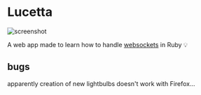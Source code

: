 # Lucetta

![screenshot](http://i.imgur.com/GZ1txdO.gif)

A web app made to learn how to handle [websockets](https://en.wikipedia.org/wiki/WebSocket) in Ruby :bulb:

## bugs

apparently creation of new lightbulbs doesn't work with Firefox...